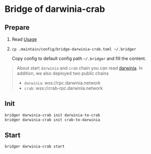 Bridge of darwinia-crab
===

## Prepare

1. Read [Usage](../../../docs/Usage.md)
2. `cp .maintain/config/bridge-darwinia-crab.toml ~/.bridger`

   Copy config to default config path `~/.bridger` and fill the content.

> About start `darwinia` and `crab` chain you can read [darwinia](https://github.com/darwinia-network/darwinia#building).
> In addition, we also deployed two public chains
> - `darwinia`: wss://rpc.darwinia.network
> - `crab`: wss://crab-rpc.darwinia.network

## Init

```bash
bridger darwinia-crab init darwinia-to-crab
bridger darwinia-crab init crab-to-darwinia
```

## Start


```bash
bridger darwinia-crab start
```
